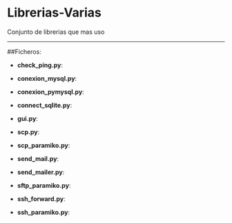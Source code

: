 ﻿# Librerias-Varias
Conjunto de librerias que mas uso

------

##Ficheros:


* **check_ping.py**: 

* **conexion_mysql.py**: 

* **conexion_pymysql.py**: 

* **connect_sqlite.py**: 

* **gui.py**: 

* **scp.py**: 

* **scp_paramiko.py**: 

* **send_mail.py**: 

* **send_mailer.py**: 

* **sftp_paramiko.py**: 

* **ssh_forward.py**: 

* **ssh_paramiko.py**: 



